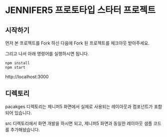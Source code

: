 # JENNIFER5 프로토타입 스타터 프로젝트

## 시작하기

먼저 본 프로젝트를 Fork 하신 다음에 Fork 된 프로젝트를 체크아웃 받아주세요.

그리고 나서 아래 명령어를 실행하시면 됩니다.

```shell
npm install
npm start
```

http://localhost:3000


## 디렉토리

pacakges 디렉토리는 제니퍼5 화면에서 실제로 사용되는 레이아웃과 컴포넌트가 포함되어 있습니다.

src 디렉토리에서 화면 개발을 하시면 되고, 제니퍼5 화면과 동일한 레이아웃 샘플 코드를 추가해놨습니다.
